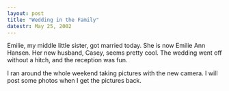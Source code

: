 ```yaml
---
layout: post
title: "Wedding in the Family"
datestr: May 25, 2002
---
```


Emilie, my middle little sister, got married today. She is now
Emilie Ann Hansen. Her new husband, Casey, seems pretty cool. The wedding went
off without a hitch, and the reception was fun.

I ran around the whole weekend taking pictures with the
new camera. I will post some photos when I get the pictures back.

